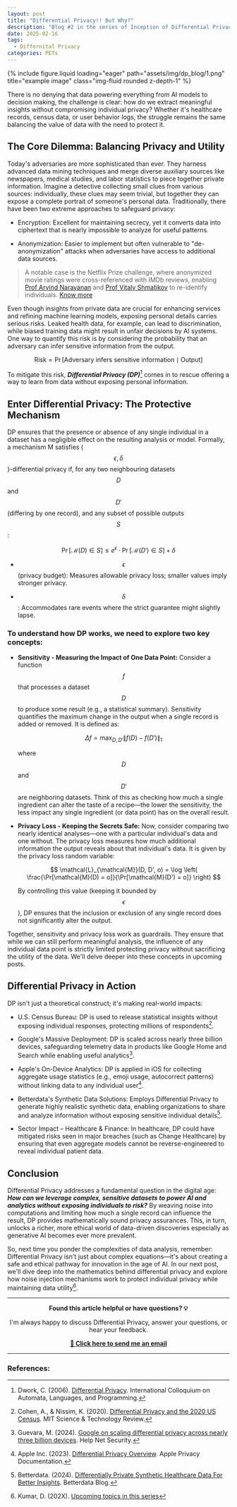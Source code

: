 ```yaml
---
layout: post
title: "Differential Privacy!! But Why?"
description: "Blog #2 in the series of Inception of Differential Privacy"
date: 2025-02-16
tags:
  - Differnital Privacy
categories: PETs
---
```



<div class="row">
    <div class="col-sm mt-3 mt-md-0">
        {% include figure.liquid loading="eager" path="assets/img/dp_blog/1.png" title="example image" class="img-fluid rounded z-depth-1" %}
    </div>
</div>

There is no denying that data powering everything from AI models to decision making, the challenge is clear: how do we extract meaningful insights without compromising individual privacy? Whether it's healthcare records, census data, or user behavior logs, the struggle remains the same balancing the value of data with the need to protect it. 

## The Core Dilemma: Balancing Privacy and Utility

Today's adversaries are more sophisticated than ever. They harness advanced data mining techniques and merge diverse auxiliary sources like newspapers, medical studies, and labor statistics to piece together private information. Imagine a detective collecting small clues from various sources: individually, these clues may seem trivial, but together they can expose a complete portrait of someone's personal data. Traditionally, there have been two extreme approaches to safeguard privacy:

- Encryption: Excellent for maintaining secrecy, yet it converts data into ciphertext that is nearly impossible to analyze for useful patterns.

- Anonymization: Easier to implement but often vulnerable to "de-anonymization" attacks when adversaries have access to additional data sources.

> A notable case is the Netflix Prize challenge, where anonymized movie ratings were cross-referenced with IMDb reviews, enabling [Prof Arvind Narayanan](https://www.cs.princeton.edu/~arvindn/)  and [Prof Vitaly Shmatikov](https://www.cs.cornell.edu/~shmat/) to re-identify individuals. [Know more](https://www.cs.utexas.edu/~shmat/shmat_oak08netflix.pdf)

Even though insights from private data are crucial for enhancing services and refining machine learning models, exposing personal details carries serious risks. Leaked health data, for example, can lead to discrimination, while biased training data might result in unfair decisions by AI systems. One way to quantify this risk is by considering the probability that an adversary can infer sensitive information from the output.

$$\text{Risk} = \Pr[\text{Adversary infers sensitive information} \mid \text{Output}]$$

To mitigate this risk,  ***Differential Privacy (DP)***[^1] comes in to rescue offering a way to learn from data without exposing personal information.

## Enter Differential Privacy: The Protective Mechanism

DP ensures that the presence or absence of  any single individual in a dataset has a negligible effect on the resulting analysis or model. Formally, a mechanism M satisfies ($$\epsilon, \delta$$)-differential privacy if, for any two neighbouring datasets $$D$$ and $$D'$$ (differing by one record), and any subset of possible outputs $$S$$:

$$ \Pr[\mathcal{M}(D) \in S] \leq e^\epsilon \cdot \Pr[\mathcal{M}(D') \in S] + \delta $$

- $$\epsilon$$ (privacy budget): Measures allowable privacy loss; smaller values imply stronger privacy.  

- $$\delta$$:  Accommodates rare events where the strict guarantee might slightly lapse.

### To understand how DP works, we need to explore two key concepts:

- **Sensitivity - Measuring the Impact of One Data Point:** Consider a function $$f$$ that processes a dataset $$D$$ to produce some result (e.g., a statistical summary). Sensitivity quantifies the maximum change in the output when a single record is added or removed. It is defined as:

  $$
  \Delta f = \max_{D, D'} \|f(D) - f(D')\|_1
  $$

  where $$D$$ and $$D'$$ are neighboring datasets. Think of this as checking how much a single ingredient can alter the taste of a recipe—the lower the sensitivity, the less impact any single ingredient (or data point) has on the overall result.

- **Privacy Loss - Keeping the Secrets Safe:** Now, consider comparing two nearly identical analyses—one with a particular individual's data and one without. The privacy loss measures how much additional information the output reveals about that individual's data. It is given by the privacy loss random variable:

  $$
  \mathcal{L}_{\mathcal{M}}(D, D', o) = \log \left( \frac{\Pr[\mathcal{M}(D) = o]}{\Pr[\mathcal{M}(D') = o]} \right)
  $$

  By controlling this value (keeping it bounded by $$\epsilon$$), DP ensures that the inclusion or exclusion of any single record does not significantly alter the output.

Together, sensitivity and privacy loss work as guardrails. They ensure that while we can still perform meaningful analysis, the influence of any individual data point is strictly limited protecting privacy without sacrificing the utility of the data. We'll delve deeper into these concepts in upcoming posts.

## Differential Privacy in Action

DP isn't just a theoretical construct; it's making real-world impacts:

- U.S. Census Bureau: DP is used to release statistical insights without exposing individual responses, protecting millions of respondents[^2].

- Google's Massive Deployment: DP is scaled across nearly three billion devices, safeguarding telemetry data in products like Google Home and Search while enabling useful analytics[^3].

- Apple's On-Device Analytics: DP is applied in iOS for collecting aggregate usage statistics (e.g., emoji usage, autocorrect patterns) without linking data to any individual user[^4].

- Betterdata's Synthetic Data Solutions: Employs Differential Privacy to generate highly realistic synthetic data, enabling organizations to share and analyze information without exposing sensitive individual details[^5].

- Sector Impact – Healthcare & Finance: In healthcare, DP could have mitigated risks seen in major breaches (such as Change Healthcare) by ensuring that even aggregate models cannot be reverse-engineered to reveal individual patient data.

## Conclusion

Differential Privacy addresses a fundamental question in the digital age: ***How can we leverage complex, sensitive datasets to power AI and analytics without exposing individuals to risk?*** By weaving noise into computations and limiting how much a single record can influence the result, DP provides mathematically sound privacy assurances. This, in turn, unlocks a richer, more ethical world of data-driven discoveries especially as generative AI becomes ever more prevalent.

So, next time you ponder the complexities of data analysis, remember: Differential Privacy isn't just about complex equations—it's about creating a safe and ethical pathway for innovation in the age of AI. In our next post, we'll dive deep into the mathematics behind differential privacy and explore how noise injection mechanisms work to protect individual privacy while maintaining data utility[^6].


---

<div style="text-align: center;">
    <p><strong>Found this article helpful or have questions? 💡</strong></p>
    <p>I'm always happy to discuss Differential Privacy, answer your questions, or hear your feedback.</p>
    <p><strong><a href="mailto:kumardivy1999@gmail.com?subject=Discussion:%20Differential%20Privacy%20Blog%20Series">📧 Click here to send me an email</a></strong></p>
</div>

---

### References:

[^1]: Dwork, C. (2006). [Differential Privacy](https://www.comp.nus.edu.sg/~tankl/cs5322/readings/dwork.pdf). International Colloquium on Automata, Languages, and Programming.

[^2]: Cohen, A., & Nissim, K. (2020). [Differential Privacy and the 2020 US Census](https://mit-serc.pubpub.org/pub/differential-privacy-2020-us-census/release/2). MIT Science & Technology Review.

[^3]: Guevara, M. (2024). [Google on scaling differential privacy across nearly three billion devices](https://www.helpnetsecurity.com/2024/10/31/miguel-guevara-google-implementing-differential-privacy/). Help Net Security.

[^4]: Apple Inc. (2023). [Differential Privacy Overview](https://www.apple.com/privacy/docs/Differential_Privacy_Overview.pdf). Apple Privacy Documentation.

[^5]: Betterdata. (2024). [Differentially Private Synthetic Healthcare Data For Better Insights](https://www.betterdata.ai/blogs/differentially-private-synthetic-healthcare-data-for-better-insights). Betterdata Blog.

[^6]: Kumar, D. (202X). [Upcoming topics in this series](https://github.com/divyanshugit/Inception-of-DP)



